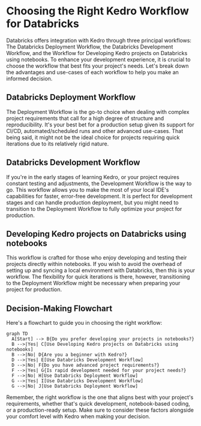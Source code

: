 # Choosing the Right Kedro Workflow for Databricks

Databricks offers integration with Kedro through three principal workflows: The Databricks Deployment Workflow, the Databricks Development Workflow, and the Workflow for Developing Kedro projects on Databricks using notebooks. To enhance your development experience, it is crucial to choose the workflow that best fits your project's needs. Let's break down the advantages and use-cases of each workflow to help you make an informed decision.

## Databricks Deployment Workflow

The Deployment Workflow is the go-to choice when dealing with complex project requirements that call for a high degree of structure and reproducibility. It's your best bet for a production setup given its support for CI/CD, automated/scheduled runs and other advanced use-cases. That being said, it might not be the ideal choice for projects requiring quick iterations due to its relatively rigid nature.


## Databricks Development Workflow

If you're in the early stages of learning Kedro, or your project requires constant testing and adjustments, the Development Workflow is the way to go. This workflow allows you to make the most of your local IDE's capabilities for faster, error-free development. It is perfect for development stages and can handle production deployment, but you might need to transition to the Deployment Workflow to fully optimize your project for production.

## Developing Kedro projects on Databricks using notebooks

This workflow is crafted for those who enjoy developing and testing their projects directly within notebooks. If you wish to avoid the overhead of setting up and syncing a local environment with Databricks, then this is your workflow. The flexibility for quick iterations is there, however, transitioning to the Deployment Workflow might be necessary when preparing your project for production.

## Decision-Making Flowchart

Here's a flowchart to guide you in choosing the right workflow:

```mermaid
graph TD
  A[Start] --> B{Do you prefer developing your projects in notebooks?}
  B -->|Yes| C[Use Developing Kedro projects on Databricks using notebooks]
  B -->|No| D{Are you a beginner with Kedro?}
  D -->|Yes| E[Use Databricks Development Workflow]
  D -->|No| F{Do you have advanced project requirements?}
  F -->|Yes| G{Is rapid development needed for your project needs?}
  F -->|No| H[Use Databricks Deployment Workflow]
  G -->|Yes| I[Use Databricks Development Workflow]
  G -->|No| J[Use Databricks Deployment Workflow]
```

Remember, the right workflow is the one that aligns best with your project's requirements, whether that's quick development, notebook-based coding, or a production-ready setup. Make sure to consider these factors alongside your comfort level with Kedro when making your decision.